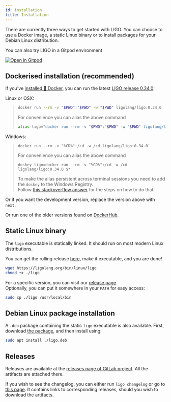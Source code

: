 ```yaml
---
id: installation
title: Installation
---
```


There are currently three ways to get started with LIGO. You can choose to use a Docker image, a static Linux binary or to install packages for your Debian Linux distribution.

You can also try LIGO in a Gitpod environment

[![Open in Gitpod](https://gitpod.io/button/open-in-gitpod.svg)](https://gitpod.io/#https://gitlab.com/ligolang/template-ligo)

## Dockerised installation (recommended)
If you've [installed 🐳 Docker](https://docs.docker.com/install/), you can run the latest [LIGO release 0.34.0](./changelog.md):

Linux or OSX:
> ```sh
> docker run --rm -v "$PWD":"$PWD" -w "$PWD" ligolang/ligo:0.34.0
> ```
> For convenience you can alias the above command
> ```sh
> alias ligo="docker run --rm -v "$PWD":"$PWD" -w "$PWD" ligolang/ligo:0.34.0"
> ```

Windows:
> ```dos
> docker run --rm -v "%CD%":/cd -w /cd ligolang/ligo:0.34.0`
> ```
> For convenience you can alias the above command
> ```dos
> doskey ligo=docker run --rm -v "%CD%":/cd -w /cd ligolang/ligo:0.34.0 $*
> ```
> To make the alias persistent across terminal sessions you need to add the `doskey` to the Windows Registry.  
> Follow [this stackoverflow answer](https://stackoverflow.com/a/21040825) for the steps on how to do that.

Or if you want the development version, replace the version above with `next`.

Or run one of the older versions found on [DockerHub](https://hub.docker.com/r/ligolang/ligo/tags).

## Static Linux binary

The `ligo` executable is statically linked. It should run on most modern Linux distributions.

You can get the rolling release [here](https://ligolang.org/bin/linux/ligo), make it executable, and you are done!

```zsh
wget https://ligolang.org/bin/linux/ligo
chmod +x ./ligo
```

For a specific version, you can visit our [release page](https://gitlab.com/ligolang/ligo/-/releases/).  
Optionally, you can put it somewhere in your `PATH` for easy access:

```zsh
sudo cp ./ligo /usr/local/bin
```

## Debian Linux package installation

A `.deb` package containing the static `ligo` executable is also available.
First, download [the package](https://ligolang.org/deb/ligo.deb), and then install using: 

```zsh
sudo apt install ./ligo.deb
```

## Releases

Releases are available at the [releases page of GitLab project](https://gitlab.com/ligolang/ligo/-/releases). All the artifacts are attached there.

If you wish to see the changelog, you can either run `ligo changelog` or go to [this page](https://ligolang.org/docs/next/intro/changelog). It contains links to corresponding releases, should you wish to download the artifacts.

